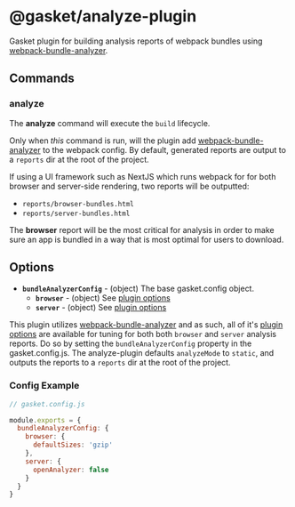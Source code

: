 # @gasket/analyze-plugin

Gasket plugin for building analysis reports of webpack bundles using
[webpack-bundle-analyzer].

## Commands

### analyze

The **analyze** command will execute the `build` lifecycle.

Only when _this_ command is run, will the plugin add [webpack-bundle-analyzer]
to the webpack config. By default, generated reports are output to a `reports`
dir at the root of the project.

If using a UI framework such as NextJS which runs webpack for for both browser
and server-side rendering, two reports will be outputted:
- `reports/browser-bundles.html`
- `reports/server-bundles.html`

The **browser** report will be the most critical for analysis in order to make
sure an app is bundled in a way that is most optimal for users to download.

## Options

- **`bundleAnalyzerConfig`** - (object) The base gasket.config object.
  - **`browser`** - (object) See [plugin options]
  - **`server`** - (object) See [plugin options]

This plugin utilizes [webpack-bundle-analyzer] and as such, all of it's
[plugin options] are available for tuning for both both `browser` and `server`
analysis reports. Do so by setting the `bundleAnalyzerConfig` property in the
gasket.config.js. The analyze-plugin defaults `analyzeMode` to `static`, and
outputs the reports to a `reports` dir at the root of the project.

### Config Example

```js
// gasket.config.js

module.exports = {
  bundleAnalyzerConfig: {
    browser: {
      defaultSizes: 'gzip'
    },
    server: {
      openAnalyzer: false
    }
  }
}
```

[webpack-bundle-analyzer]:https://github.com/webpack-contrib/webpack-bundle-analyzer
[plugin options]:https://github.com/webpack-contrib/webpack-bundle-analyzer#options-for-plugin
